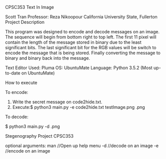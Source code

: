 CPSC353
Text In Image

Scott Tran
Professor: Reza Nikoopour
California University State, Fullerton
Project Description

This program was designed to encode and decode messages on an image. 
The sequence will begin from bottom right to top left.
The first 11 pixel will contain the length of the message stored in binary due to the least significant bits.
The last significant bit for the RGB values will be switch to encode the message that is being stored.
Finally converting the message to binary and binary back into the message.

Text Editor Used: Pluma
OS: UbuntuMate
Language: Python 3.5.2 (Most up-to-date on UbuntuMate)

How to execute

To encode:

1. Write the secret message on code2hide.txt. 
2. Execute:$ python3 main.py -e code2hide.txt testImage.png <image>.png

To decode:

$ python3 main.py -d <image>.png 

Stegenography Project CPSC353

optional arguments:
  man       //Open up help menu
  -d        //decode on an image
  -e        //encode on an image
